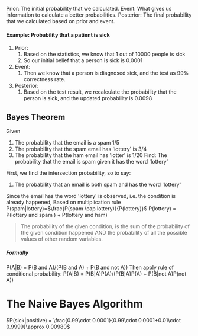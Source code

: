 Prior: The initial probability that we calculated.
Event: What gives us information to calculate a better probabilities.
Posterior: The final probability that we calculated based on prior and event.

#### Example: Probability that a patient is sick
1. Prior: 
	1. Based on the statistics, we know that 1 out of 10000 people is sick
	2. So our initial belief that a person is sick is 0.0001
2. Event:
	1. Then we know that a person is diagnosed sick, and the test as 99% correctness rate.
3. Posterior:
	1. Based on the test result, we recalculate the probability that the person is sick, and the updated probability is 0.0098

## Bayes Theorem
Given
1. The probability that the email is a spam 1/5
2. The probability that the spam email has 'lottery' is 3/4
3. The probability that the ham email has 'lotter' is 1/20
Find:
The probability that the email is spam given it has the word 'lottery'

First, we find the intersection probability, so to say:
1. The probability that an email is both spam and has the word 'lottery'

Since the email has the word 'lottery' is observed, i.e. the condition is already happened, Based on multiplication rule
P(spam|lottery)=$\frac{P(spam \cap lottery)}{P(lottery)}$
P(lottery) = P(lottery and spam ) + P(lottery and ham)

> The probability of the given condition, is the sum of the probability of the given condition happened AND the probability of all the possible values of other random variables.

##### Formally
P(A|B) = P(B and A)/(P(B and A) + P(B and not A))
Then apply rule of conditional probability:
P(A|B) = P(B|A)P(A)/(P(B|A)P(A) + P(B|not A)P(not A))

# The Naive Bayes Algorithm
$P(sick|positive) = \frac{0.99\cdot 0.0001}{0.99\cdot 0.0001+0.01\cdot 0.9999}\approx 0.00980$